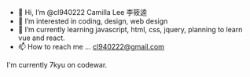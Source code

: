 - 👋 Hi, I’m @cl940222 Camilla Lee 李筱逵
- 👀 I’m interested in coding, design, web design
- 🌱 I’m currently learning javascript, html, css, jquery, planning to learn vue and react.
- 📫 How to reach me ... cl940222@gmail.com

<!---
cl940222/cl940222 is a ✨ special ✨ repository because its `README.md` (this file) appears on your GitHub profile.
You can click the Preview link to take a look at your changes.
--->

I'm currently 7kyu on codewar.
